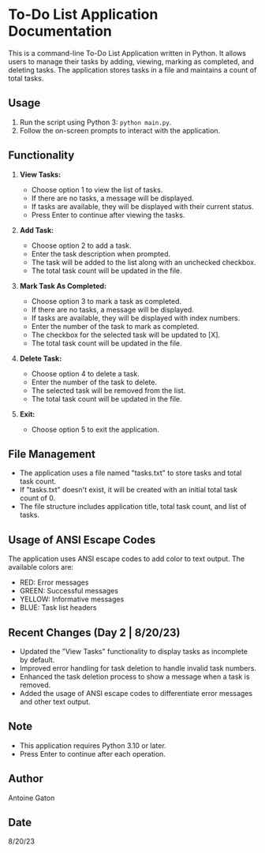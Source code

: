 # To-Do List Application Documentation

This is a command-line To-Do List Application written in Python. It allows users to manage their tasks by adding, viewing, marking as completed, and deleting tasks. The application stores tasks in a file and maintains a count of total tasks.

## Usage

1. Run the script using Python 3: `python main.py`.
2. Follow the on-screen prompts to interact with the application.

## Functionality

1. **View Tasks:**
   - Choose option 1 to view the list of tasks.
   - If there are no tasks, a message will be displayed.
   - If tasks are available, they will be displayed with their current status.
   - Press Enter to continue after viewing the tasks.

2. **Add Task:**
   - Choose option 2 to add a task.
   - Enter the task description when prompted.
   - The task will be added to the list along with an unchecked checkbox.
   - The total task count will be updated in the file.

3. **Mark Task As Completed:**
   - Choose option 3 to mark a task as completed.
   - If there are no tasks, a message will be displayed.
   - If tasks are available, they will be displayed with index numbers.
   - Enter the number of the task to mark as completed.
   - The checkbox for the selected task will be updated to [X].
   - The total task count will be updated in the file.

4. **Delete Task:**
   - Choose option 4 to delete a task.
   - Enter the number of the task to delete.
   - The selected task will be removed from the list.
   - The total task count will be updated in the file.

5. **Exit:**
   - Choose option 5 to exit the application.

## File Management

- The application uses a file named "tasks.txt" to store tasks and total task count.
- If "tasks.txt" doesn't exist, it will be created with an initial total task count of 0.
- The file structure includes application title, total task count, and list of tasks.

## Usage of ANSI Escape Codes

The application uses ANSI escape codes to add color to text output. The available colors are:
- RED: Error messages
- GREEN: Successful messages
- YELLOW: Informative messages
- BLUE: Task list headers

## Recent Changes (Day 2 | 8/20/23)

- Updated the "View Tasks" functionality to display tasks as incomplete by default.
- Improved error handling for task deletion to handle invalid task numbers.
- Enhanced the task deletion process to show a message when a task is removed.
- Added the usage of ANSI escape codes to differentiate error messages and other text output.

## Note

- This application requires Python 3.10 or later.
- Press Enter to continue after each operation.

## Author

Antoine Gaton

## Date

8/20/23
